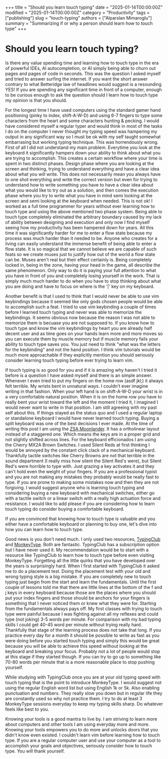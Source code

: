 +++
title = "Should you learn touch typing"
date = "2025-01-14T00:00:00Z"
modified = "2025-01-14T00:00:00Z"
category = "Productivity"
tags = ["publishing"]
slug = "touch-typing"
authors = ["Alparslan Mimaroglu"]
summary = "Summarizing if or why a person should learn how to touch type"
+++

# Should you learn touch typing?  

Is there any value spending time and learning how to touch type in the era of powerful IDEs,
AI autocompletion, or AI simply being able to churn out pages and pages of code in seconds.
This was the question I asked myself and tried to answer surfing the internet.
If you want the short answer contrary to what Betteridge law of headlines would 
suggest is a resounding YES! If you are spending any significant time in front of a computer,
enough to be curious enough to ask the question should I learn how to touch type my opinion is that you should. 

For the longest time I have used computers using the standard gamer hand positioning 
(pinky to index, shift-A-W-D) and using 6-7 fingers to type some characters from the heart 
and some characters hunting & pecking. I would have considered myself a regular typer and would
think in most of the tasks I do on the computer I never thought my typing speed was hampering 
my output in any significant way so I must be ok with my self taught somewhat embarrasing but working typing technique.
This was horrendously wrong. First of all I did not understand my main problem. 
Everytime you look at the keyboard it significantly hampers down your ability to think about what 
you are trying to accomplish. This creates a certain workflow where your time is spent in two distinct phases.
Design phase where you are looking at the screen and thinking, trying to understand everything and 
have a clear idea about what you will write. This does not necessarily mean you always have to one shot 
everything and write the correct version but even for trying to understand how to write something you have to 
have a clear idea about what you would like to try out as a solution, and then comes the execution 
phase where you try to write what you have in mind semi looking at the screen and semi looking at the keyboard
when needed. This is not ok! I worked as a full time programmer for years without ever learning how to touch 
type and using the above mentioned two phase system. Being able to touch type completely eliminated the arbitrary boundary caused by my 
lack of ability between designing and execution and only now I find myself seeing how my productivity has been 
hampered down for years. All this time it was significantly harder for me to enter a flow state because my 
process was much harder than it needed to be. Anyone who creates for a living can easily understand the 
immense benefit of being able to enter a flow state. It is so magical that we cannot believe we are capable of such feats 
so we create muses just to justify how out of the world a flow state can be. Muses aren't real but their effect certainly is. 
Being completely locked in, being in the zone, having your head in the game, all describe the same phenomenon. 
Only way to do it is paying your full attention to what you have in front of you and completely losing yourself in the work.
That is simply much much harder to do when you have to stop thinking about what you are doing 
and have to focus on where is the '|' key on my keyboard.

Another benefit is that I used to think that I would never be able to use vim keybindings because it seemed 
like only gods chosen people would be able to accomplish such a feat. I tried to use vim keybinding a couple 
of times before I learned touch typing and never was able to memorize the keybindings. It seems obvious now 
because the reason I was not able to memorize them is becuase you are not supposed to. If you know how to touch type 
and know the vim keybindings by heart you are already half decent user and as time goes on your hands learn more and 
more moves so you can execute them by muscle memory but if muscle memory fails your ability to touch type saves you. 
You just need to think "what was the letters for the keybinding" and not the hand position. I think vim tutorials 
would be much more approachable if they explicitly mention you should seriously consider learning 
touch typing before ever trying to learn vim. 

If touch typing is so good for you and if it is amazing why haven't I tried it before is a question I have asked myself 
and there is an simple answer. Whenever I even tried to put my fingers on the home row (asdf jkl;) 
it always felt terrible. My wrists bent in unnatural ways. I couldn't ever imagine writing in that fashion.
When your left hand is on shift-A-W-D your wrist is in a very comfortable natural position. When it is on the home row 
you have to really bent your wrist toward the left and the moment I tried it, 
I imagined I would never want to write in that position. 
I am still agreeing with my past self about this. If things stayed as the status quo and I used a regular 
laptop or standalone keyboard I would have never learned touch typing. Buying a split keyboard was one of the 
best decisions I ever made. At the time of writing this post I am using the [ZSA Moonlander](https://www.zsa.io/moonlander). 
It has a ortholinear layout instead of a staggered one. Which means the keys are in a proper grid and not slightly shifted across lines. 
For the keyboard efficionados I am using the Cherry MX2A Brown Switches. I used Silent Reds at first thinking I would be annoyed by the 
constant click clack of a mechanical keyboard. Thankfully tactile switches like Cherry Browns are not that terrible in the sound department 
(I really miss how silent the Silent Red's were), but Silent Red's were horrible to type with. 
Just grazing a key activates it and they can't hold even the weight of your fingers. 
If you are a professional typist and you are not making any mistakes they probably would be really fast to type. 
If you are prone to making some mistakes now and then they are not forgiving. I would suggest anyone who is learning touch typing and 
considering buying a new keyboard with mechanical switches, either go with a tactile switch or a linear switch with a really 
high actuation force and resistance. 
I would like to add please if you are considering how to learn touch typing do consider buying a comfortable keyboard. 

If you are convinced that knowing how to touch type is valuable and you either have a comfortable keyboard or planning to buy one, 
let's dive into how you can learn how to touch type. 

Good news is you don't need much. I only used two resources, [TypingClub](https://typingclub.com) and [MonkeyType](https://monkeytype.com).
Both are fantastic. TypingClub has a subscription option but I have never used it.
My recommendation would be to start with a resource like TypingClub to learn how to touch type before even visiting MonkeyType. 
Forgetting all the little quirks that you have developed over the years is surprisingly hard. When I first started with TypingClub
it asked me to do a placement test. Doing the placement test with your old and wrong typing style is a big mistake. If you are completely 
new to touch typing just begin from the start and learn the fundamentals. Until the first couple of lessons told me that there are little 
lines at the bottom of the f and j keys in every keyboard because those are the places where you should put your index fingers 
and those should be anchors for your fingers is something that I never noticed them or 
knew what they were for. Starting from the fundamentals always pays off. My first classes with trying to touch type were painful because 
I was fighting against all my reflexes and could type (not joking) 3-5 words per minute. 
For comparison with my bad typing skills I could get 40-45 word per minute without trying really hard. 
Thankfully that stage of the learning process does not take that long. If you practice every day for a month it should be possible to write 
as fast as you were doing before you started touch typing and simply this would be great because you will be able to achieve this speed without 
looking at the keyboard and breaking your focus. Probably not a lot of people would stop at this stage if they started though. If you can 
try to go up to something like 70-80 words per minute that is a more reasonable place to stop pushing yourself. 

While studying with TypingClub once you are at your old typing speed with touch typing that is the point to introduce MonkeyType. 
I would suggest not using the regular English word list but using English 1k or 5k. Also enabling punctuation and numbers. They 
really slow you down but in regular life they are constantly used so why not practice them. I try to do at least 3 MonkeyType sessions everyday 
to keep my typing skills sharp. Do whatever feels like best to you. 

Knowing your tools is a good mantra to live by. I am striving to learn more about computers and other tools I am using everyday more and more. 
Knowing your tools empowers you to do more and unlocks doors that you didn't know even existed. 
I couldn't learn vim before learning how to touch type. If you are a regular computer user and use your computer as a tool to accomplish 
your goals and objectives, seriously consider how to touch type. You will thank yourself.
